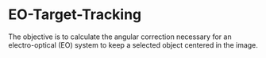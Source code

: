 # EO-Target-Tracking
The objective is to calculate the angular correction necessary for an electro-optical (EO) system to keep a selected object centered in the image.
